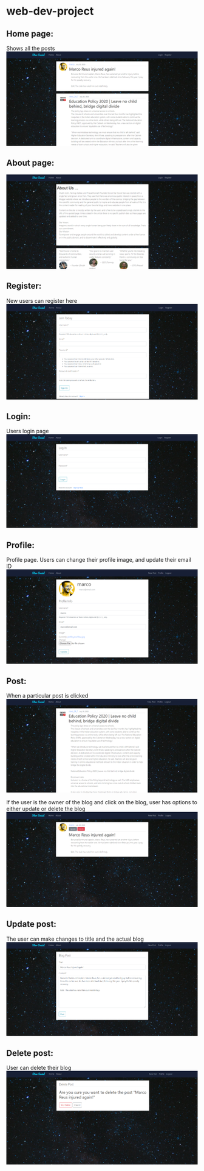 # web-dev-project

## Home page: 
Shows all the posts
<img src="screenshots/home.png">

## About page:
<img src="screenshots/about.png">

## Register: 
New users can register here
<img src="screenshots/register.png">

## Login: 
Users login page
<img src="screenshots/login.png">

## Profile: 
Profile page. Users can change their profile image, and update their email ID
<img src="screenshots/profile.png">

## Post: 
When a particular post is clicked
<img src="screenshots/post.png">

If the user is the owner of the blog and click on the blog, user has options to either update or delete the blog
<img src="screenshots/update.png">

## Update post: 
The user can make changes to title and the actual blog
<img src="screenshots/update1.png">

## Delete post: 
User can delete their blog
<img src="screenshots/delete.png">
